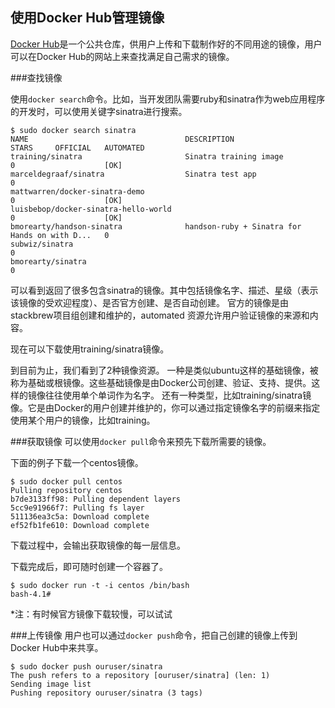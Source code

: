 ## 使用Docker Hub管理镜像
[Docker Hub](https://hub.docker.com/)是一个公共仓库，供用户上传和下载制作好的不同用途的镜像，用户可以在Docker Hub的网站上来查找满足自己需求的镜像。

###查找镜像

使用`docker search`命令。比如，当开发团队需要ruby和sinatra作为web应用程序的开发时，可以使用关键字sinatra进行搜索。

```
$ sudo docker search sinatra
NAME                                   DESCRIPTION                                     STARS     OFFICIAL   AUTOMATED
training/sinatra                       Sinatra training image                          0                    [OK]
marceldegraaf/sinatra                  Sinatra test app                                0
mattwarren/docker-sinatra-demo                                                         0                    [OK]
luisbebop/docker-sinatra-hello-world                                                   0                    [OK]
bmorearty/handson-sinatra              handson-ruby + Sinatra for Hands on with D...   0
subwiz/sinatra                                                                         0
bmorearty/sinatra                                                                      0
```

可以看到返回了很多包含sinatra的镜像。其中包括镜像名字、描述、星级（表示该镜像的受欢迎程度）、是否官方创建、是否自动创建。
官方的镜像是由stackbrew项目组创建和维护的，automated 资源允许用户验证镜像的来源和内容。

现在可以下载使用training/sinatra镜像。

到目前为止，我们看到了2种镜像资源。
一种是类似ubuntu这样的基础镜像，被称为基础或根镜像。这些基础镜像是由Docker公司创建、验证、支持、提供。这样的镜像往往使用单个单词作为名字。
还有一种类型，比如training/sinatra镜像。它是由Docker的用户创建并维护的，你可以通过指定镜像名字的前缀来指定使用某个用户的镜像，比如training。

###获取镜像
可以使用`docker pull`命令来预先下载所需要的镜像。

下面的例子下载一个centos镜像。
```
$ sudo docker pull centos
Pulling repository centos
b7de3133ff98: Pulling dependent layers
5cc9e91966f7: Pulling fs layer
511136ea3c5a: Download complete
ef52fb1fe610: Download complete
```
下载过程中，会输出获取镜像的每一层信息。

下载完成后，即可随时创建一个容器了。
```
$ sudo docker run -t -i centos /bin/bash
bash-4.1#
```
*注：有时候官方镜像下载较慢，可以试试

###上传镜像
用户也可以通过`docker push`命令，把自己创建的镜像上传到Docker Hub中来共享。
```
$ sudo docker push ouruser/sinatra
The push refers to a repository [ouruser/sinatra] (len: 1)
Sending image list
Pushing repository ouruser/sinatra (3 tags)
```

